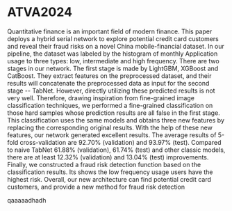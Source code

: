 # ATVA2024
Quantitative finance is an important field of modern finance. This paper deploys a hybrid serial network to explore potential credit card customers and reveal their fraud risks on a novel China mobile-financial dataset. In our pipeline, the dataset was labeled by the histogram of monthly Application usage to three types: low, intermediate and high frequency. There are two stages in our network. The first stage is made by LightGBM, XGBoost and CatBoost. They extract features on the preprocessed dataset, and their results will concatenate the preprocessed data as input for the second stage -- TabNet. However, directly utilizing these predicted results is not very well. Therefore, drawing inspiration from fine-grained image classification techniques, we performed a fine-grained classification on those hard samples whose prediction results are all false in the first stage. This classification uses the same models and obtains three new features by replacing the corresponding original results. With the help of these new features, our network generated excellent results. The average results of 5-fold cross-validation are 92.70% (validation) and 93.97% (test). Compared to naive TabNet 61.88% (validation), 61.74% (test) and other classic models, there are at least 12.32% (validation) and 13.04% (test) improvements. Finally, we constructed a fraud risk detection function based on the classification results. Its shows the low frequency usage users have the highest risk. Overall, our new architecture can find potential credit card customers, and provide a new method for fraud risk detection

qaaaaadhadh
